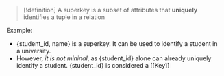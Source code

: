 
>[!definition]
> A superkey is a subset of attributes that **uniquely** identifies a tuple in a relation

Example: 
- {student_id, name} is a superkey. It can be used to identify a student in a university. 
- However, *it is not mininal*, as {student_id} alone can already uniquely identify a student. {student_id} is considered a [[Key]]